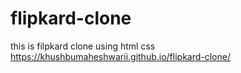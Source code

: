 # flipkard-clone
this is filpkard clone using html css
https://khushbumaheshwarii.github.io/flipkard-clone/
